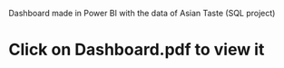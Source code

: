Dashboard made in Power BI with the data of Asian Taste (SQL project)

# Click on **Dashboard.pdf** to view it

